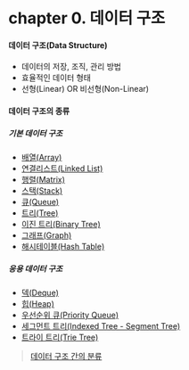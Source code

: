 # chapter 0. 데이터 구조

#### 데이터 구조(Data Structure)

- 데이터의 저장, 조직, 관리 방법
- 효율적인 데이터 형태
- 선형(Linear) OR 비선형(Non-Linear)

#### 데이터 구조의 종류

##### 기본 데이터 구조

- [배열(Array)]()
- [연결리스트(Linked List)]()
- [행렬(Matrix)]()
- [스택(Stack)]()
- [큐(Queue)]()
- [트리(Tree)]()
- [이진 트리(Binary Tree)]()
- [그래프(Graph)]()
- [해시테이블(Hash Table)]()

##### 응용 데이터 구조

- [덱(Deque)]()
- [힙(Heap)]()
- [우선순위 큐(Priority Queue)]()
- [세그먼트 트리(Indexed Tree - Segment Tree)]()
- [트라이 트리(Trie Tree)]()

> [데이터 구조 간의 분류]()
